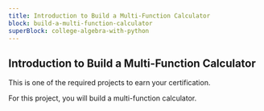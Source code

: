 ```yaml
---
title: Introduction to Build a Multi-Function Calculator
block: build-a-multi-function-calculator
superBlock: college-algebra-with-python
---
```


## Introduction to Build a Multi-Function Calculator

This is one of the required projects to earn your certification.

For this project, you will build a multi-function calculator.
